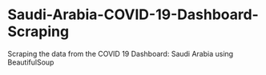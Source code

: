 # Saudi-Arabia-COVID-19-Dashboard-Scraping
Scraping the data from the COVID 19 Dashboard: Saudi Arabia using BeautifulSoup 
